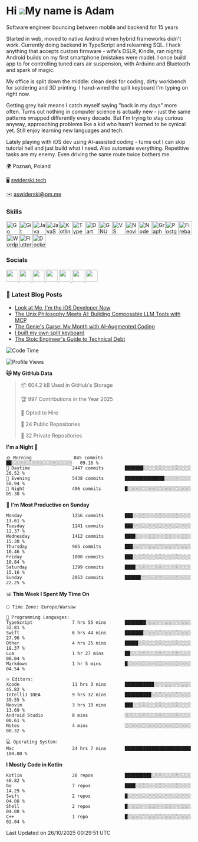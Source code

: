 Hi ![](https://user-images.githubusercontent.com/18350557/176309783-0785949b-9127-417c-8b55-ab5a4333674e.gif)My name is Adam
============================================================================================================================

Software engineer bouncing between mobile and backend for 15 years

Started in web, moved to native Android when hybrid frameworks didn't work. Currently doing backend in TypeScript and relearning SQL. I hack anything that accepts custom firmware - wife's DSLR, Kindle, ran nightly Android builds on my first smartphone (mistakes were made). I once build app to for controlling tuned cars air suspension, with Arduino and Bluetooth and spark of magic.

My office is split down the middle: clean desk for coding, dirty workbench for soldering and 3D printing. I hand-wired the split keyboard I'm typing on right now.

Getting grey hair means I catch myself saying "back in my days" more often. Turns out nothing in computer science is actually new - just the same patterns wrapped differently every decade. But I'm trying to stay curious anyway, approaching problems like a kid who hasn't learned to be cynical yet. Still enjoy learning new languages and tech.

Lately playing with iOS dev using AI-assisted coding - turns out I can skip tutorial hell and just build what I need. Also automate everything. Repetitive tasks are my enemy. Even driving the same route twice bothers me.

🌍 Poznań, Poland

🖥️ [swiderski.tech](https://swiderski.tech/)

✉️ aswiderski@pm.me


### Skills


<p align="left">
<a href="https://go.dev/doc/" target="_blank" rel="noreferrer"><img src="https://raw.githubusercontent.com/danielcranney/readme-generator/main/public/icons/skills/go-colored.svg" width="36" height="36" alt="Go" /></a><a href="https://git-scm.com/" target="_blank" rel="noreferrer"><img src="https://raw.githubusercontent.com/danielcranney/readme-generator/main/public/icons/skills/git-colored.svg" width="36" height="36" alt="Git" /></a><a href="https://www.oracle.com/java/" target="_blank" rel="noreferrer"><img src="https://raw.githubusercontent.com/danielcranney/readme-generator/main/public/icons/skills/java-colored.svg" width="36" height="36" alt="Java" /></a><a href="https://developer.mozilla.org/en-US/docs/Web/JavaScript" target="_blank" rel="noreferrer"><img src="https://raw.githubusercontent.com/danielcranney/readme-generator/main/public/icons/skills/javascript-colored.svg" width="36" height="36" alt="JavaScript" /></a><a href="https://kotlinlang.org/" target="_blank" rel="noreferrer"><img src="https://raw.githubusercontent.com/danielcranney/readme-generator/main/public/icons/skills/kotlin-colored.svg" width="36" height="36" alt="Kotlin" /></a><a href="https://www.typescriptlang.org/" target="_blank" rel="noreferrer"><img src="https://raw.githubusercontent.com/danielcranney/readme-generator/main/public/icons/skills/typescript-colored.svg" width="36" height="36" alt="TypeScript" /></a><a href="https://dart.dev/" target="_blank" rel="noreferrer"><img src="https://raw.githubusercontent.com/danielcranney/readme-generator/main/public/icons/skills/dart-colored.svg" width="36" height="36" alt="Dart" /></a><a href="https://www.gnu.org/software/bash/" target="_blank" rel="noreferrer"><img src="https://raw.githubusercontent.com/danielcranney/readme-generator/main/public/icons/skills/gnubash.svg" width="36" height="36" alt="GNU Bash" /></a><a href="https://code.visualstudio.com/" target="_blank" rel="noreferrer"><img src="https://raw.githubusercontent.com/danielcranney/readme-generator/main/public/icons/skills/visualstudiocode.svg" width="36" height="36" alt="VS Code" /></a><a href="https://neovim.io/" target="_blank" rel="noreferrer"><img src="https://raw.githubusercontent.com/danielcranney/readme-generator/main/public/icons/skills/neovim.svg" width="36" height="36" alt="Neovim" /></a><a href="https://nodejs.org/en/" target="_blank" rel="noreferrer"><img src="https://raw.githubusercontent.com/danielcranney/readme-generator/main/public/icons/skills/nodejs-colored.svg" width="36" height="36" alt="NodeJS" /></a><a href="https://graphql.org/" target="_blank" rel="noreferrer"><img src="https://raw.githubusercontent.com/danielcranney/readme-generator/main/public/icons/skills/graphql-colored.svg" width="36" height="36" alt="GraphQL" /></a><a href="https://www.postgresql.org/" target="_blank" rel="noreferrer"><img src="https://raw.githubusercontent.com/danielcranney/readme-generator/main/public/icons/skills/postgresql-colored.svg" width="36" height="36" alt="PostgreSQL" /></a><a href="https://firebase.google.com/" target="_blank" rel="noreferrer"><img src="https://raw.githubusercontent.com/danielcranney/readme-generator/main/public/icons/skills/firebase-colored.svg" width="36" height="36" alt="Firebase" /></a><a href="https://wordpress.com" target="_blank" rel="noreferrer"><img src="https://raw.githubusercontent.com/danielcranney/readme-generator/main/public/icons/skills/wordpress-colored.svg" width="36" height="36" alt="Wordpress" /></a><a href="https://flutter.dev/" target="_blank" rel="noreferrer"><img src="https://raw.githubusercontent.com/danielcranney/readme-generator/main/public/icons/skills/flutter-colored.svg" width="36" height="36" alt="Flutter" /></a><a href="https://www.docker.com/" target="_blank" rel="noreferrer"><img src="https://raw.githubusercontent.com/danielcranney/readme-generator/main/public/icons/skills/docker-colored.svg" width="36" height="36" alt="Docker" /></a>
</p>


### Socials

<p align="left"> <a href="https://www.dev.to/asvid" target="_blank" rel="noreferrer"> <picture> <source media="(prefers-color-scheme: dark)" srcset="https://raw.githubusercontent.com/danielcranney/readme-generator/main/public/icons/socials/devdotto-dark.svg" /> <source media="(prefers-color-scheme: light)" srcset="https://raw.githubusercontent.com/danielcranney/readme-generator/main/public/icons/socials/devdotto.svg" /> <img src="https://raw.githubusercontent.com/danielcranney/readme-generator/main/public/icons/socials/devdotto.svg" width="32" height="32" /> </picture> </a> <a href="https://www.github.com/asvid" target="_blank" rel="noreferrer"> <picture> <source media="(prefers-color-scheme: dark)" srcset="https://raw.githubusercontent.com/danielcranney/readme-generator/main/public/icons/socials/github-dark.svg" /> <source media="(prefers-color-scheme: light)" srcset="https://raw.githubusercontent.com/danielcranney/readme-generator/main/public/icons/socials/github.svg" /> <img src="https://raw.githubusercontent.com/danielcranney/readme-generator/main/public/icons/socials/github.svg" width="32" height="32" /> </picture> </a> <a href="http://www.instagram.com/adamcodingcorner" target="_blank" rel="noreferrer"> <picture> <source media="(prefers-color-scheme: dark)" srcset="https://raw.githubusercontent.com/danielcranney/readme-generator/main/public/icons/socials/instagram-dark.svg" /> <source media="(prefers-color-scheme: light)" srcset="https://raw.githubusercontent.com/danielcranney/readme-generator/main/public/icons/socials/instagram.svg" /> <img src="https://raw.githubusercontent.com/danielcranney/readme-generator/main/public/icons/socials/instagram.svg" width="32" height="32" /> </picture> </a> <a href="https://www.linkedin.com/in/aswiderski" target="_blank" rel="noreferrer"> <picture> <source media="(prefers-color-scheme: dark)" srcset="https://raw.githubusercontent.com/danielcranney/readme-generator/main/public/icons/socials/linkedin-dark.svg" /> <source media="(prefers-color-scheme: light)" srcset="https://raw.githubusercontent.com/danielcranney/readme-generator/main/public/icons/socials/linkedin.svg" /> <img src="https://raw.githubusercontent.com/danielcranney/readme-generator/main/public/icons/socials/linkedin.svg" width="32" height="32" /> </picture> </a> <a href="http://www.medium.com/@asvid" target="_blank" rel="noreferrer"> <picture> <source media="(prefers-color-scheme: dark)" srcset="https://raw.githubusercontent.com/danielcranney/readme-generator/main/public/icons/socials/medium-dark.svg" /> <source media="(prefers-color-scheme: light)" srcset="https://raw.githubusercontent.com/danielcranney/readme-generator/main/public/icons/socials/medium.svg" /> <img src="https://raw.githubusercontent.com/danielcranney/readme-generator/main/public/icons/socials/medium.svg" width="32" height="32" /> </picture> </a> <a href="https://swiderski.tech/posts/index.xml" target="_blank" rel="noreferrer"> <picture> <source media="(prefers-color-scheme: dark)" srcset="https://raw.githubusercontent.com/danielcranney/readme-generator/main/public/icons/socials/rss-dark.svg" /> <source media="(prefers-color-scheme: light)" srcset="https://raw.githubusercontent.com/danielcranney/readme-generator/main/public/icons/socials/rss.svg" /> <img src="https://raw.githubusercontent.com/danielcranney/readme-generator/main/public/icons/socials/rss.svg" width="32" height="32" /> </picture> </a> <a href="https://www.twitch.tv/adamcodingcorner" target="_blank" rel="noreferrer"> <picture> <source media="(prefers-color-scheme: dark)" srcset="https://raw.githubusercontent.com/danielcranney/readme-generator/main/public/icons/socials/twitch-dark.svg" /> <source media="(prefers-color-scheme: light)" srcset="https://raw.githubusercontent.com/danielcranney/readme-generator/main/public/icons/socials/twitch.svg" /> <img src="https://raw.githubusercontent.com/danielcranney/readme-generator/main/public/icons/socials/twitch.svg" width="32" height="32" /> </picture> </a></p>


### 📕 Latest Blog Posts
<!-- BLOG-POST-LIST:START -->
- [Look at Me, I&#39;m the iOS Developer Now](https://swiderski.tech/2022-10-12-candle-studio-story/)
- [The Unix Philosophy Meets AI: Building Composable LLM Tools with MCP](https://swiderski.tech/2025-09-02-mcp-tools-llm-meets-unix/)
- [The Genie&#39;s Curse: My Month with AI-Augmented Coding](https://swiderski.tech/2025-07-25-ai-genie/)
- [I built my own split keyboard](https://swiderski.tech/2025-03-18-split-keyboard-build/)
- [The Stoic Engineer&#39;s Guide to Technical Debt](https://swiderski.tech/2024-11-12-tech-debt-communication/)
<!-- BLOG-POST-LIST:END -->
<!-- 
<img align="left" alt="asvids's Github Stats" src="https://github-readme-stats.vercel.app/api?username=asvid&show_icons=true&hide_border=true&theme=dracula&include_all_commits=true&count_private=true" /> -->

<!--START_SECTION:waka-->
![Code Time](http://img.shields.io/badge/Code%20Time-2%2C127%20hrs%2045%20mins-blue)

![Profile Views](http://img.shields.io/badge/Profile%20Views-101-blue)

**🐱 My GitHub Data** 

> 📦 604.2 kB Used in GitHub's Storage 
 > 
> 🏆 997 Contributions in the Year 2025
 > 
> 💼 Opted to Hire
 > 
> 📜 24 Public Repositories 
 > 
> 🔑 32 Private Repositories 
 > 
**I'm a Night 🦉** 

```text
🌞 Morning                845 commits         ██░░░░░░░░░░░░░░░░░░░░░░░   09.16 % 
🌆 Daytime                2447 commits        ███████░░░░░░░░░░░░░░░░░░   26.52 % 
🌃 Evening                5438 commits        ███████████████░░░░░░░░░░   58.94 % 
🌙 Night                  496 commits         █░░░░░░░░░░░░░░░░░░░░░░░░   05.38 % 
```
📅 **I'm Most Productive on Sunday** 

```text
Monday                   1256 commits        ███░░░░░░░░░░░░░░░░░░░░░░   13.61 % 
Tuesday                  1141 commits        ███░░░░░░░░░░░░░░░░░░░░░░   12.37 % 
Wednesday                1412 commits        ████░░░░░░░░░░░░░░░░░░░░░   15.30 % 
Thursday                 965 commits         ███░░░░░░░░░░░░░░░░░░░░░░   10.46 % 
Friday                   1000 commits        ███░░░░░░░░░░░░░░░░░░░░░░   10.84 % 
Saturday                 1399 commits        ████░░░░░░░░░░░░░░░░░░░░░   15.16 % 
Sunday                   2053 commits        ██████░░░░░░░░░░░░░░░░░░░   22.25 % 
```


📊 **This Week I Spent My Time On** 

```text
🕑︎ Time Zone: Europe/Warsaw

💬 Programming Languages: 
TypeScript               7 hrs 55 mins       ████████░░░░░░░░░░░░░░░░░   32.81 % 
Swift                    6 hrs 44 mins       ███████░░░░░░░░░░░░░░░░░░   27.96 % 
Other                    4 hrs 25 mins       █████░░░░░░░░░░░░░░░░░░░░   18.37 % 
Lua                      1 hr 27 mins        ██░░░░░░░░░░░░░░░░░░░░░░░   06.04 % 
Markdown                 1 hr 5 mins         █░░░░░░░░░░░░░░░░░░░░░░░░   04.54 % 

🔥 Editors: 
Xcode                    11 hrs 3 mins       ███████████░░░░░░░░░░░░░░   45.82 % 
IntelliJ IDEA            9 hrs 32 mins       ██████████░░░░░░░░░░░░░░░   39.55 % 
Neovim                   3 hrs 18 mins       ███░░░░░░░░░░░░░░░░░░░░░░   13.69 % 
Android Studio           8 mins              ░░░░░░░░░░░░░░░░░░░░░░░░░   00.61 % 
Notes                    4 mins              ░░░░░░░░░░░░░░░░░░░░░░░░░   00.32 % 

💻 Operating System: 
Mac                      24 hrs 7 mins       █████████████████████████   100.00 % 
```

**I Mostly Code in Kotlin** 

```text
Kotlin                   20 repos            ██████████░░░░░░░░░░░░░░░   40.82 % 
Go                       7 repos             ████░░░░░░░░░░░░░░░░░░░░░   14.29 % 
Swift                    2 repos             █░░░░░░░░░░░░░░░░░░░░░░░░   04.08 % 
Shell                    2 repos             █░░░░░░░░░░░░░░░░░░░░░░░░   04.08 % 
C++                      1 repo              █░░░░░░░░░░░░░░░░░░░░░░░░   02.04 % 
```




 Last Updated on 26/10/2025 00:29:51 UTC
<!--END_SECTION:waka-->
